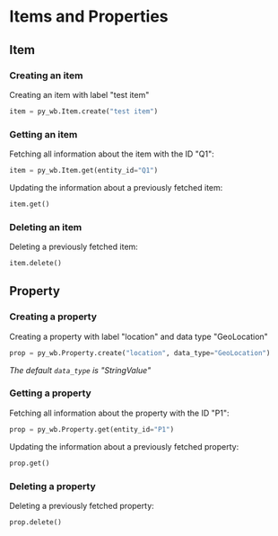# Items and Properties

## Item

### Creating an item

Creating an item with label "test item"

```py
item = py_wb.Item.create("test item")
```

### Getting an item

Fetching all information about the item with the ID "Q1":

```py
item = py_wb.Item.get(entity_id="Q1")
```

Updating the information about a previously fetched item:

```py
item.get()
```

### Deleting an item

Deleting a previously fetched item:

```py
item.delete()
```

## Property

### Creating a property

Creating a property with label "location" and data type "GeoLocation"

```py
prop = py_wb.Property.create("location", data_type="GeoLocation")
```

_The default `data_type` is "StringValue"_

### Getting a property

Fetching all information about the property with the ID "P1":

```py
prop = py_wb.Property.get(entity_id="P1")
```

Updating the information about a previously fetched property:

```py
prop.get()
```

### Deleting a property

Deleting a previously fetched property:

```py
prop.delete()
```
